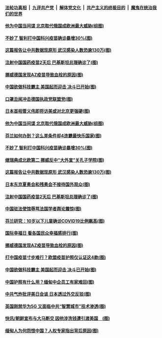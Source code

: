 

####  [法轮功真相](../../../../basic/blob/master/README.md?t=03221901) &nbsp;|&nbsp; [九评共产党](../../../../9ping.md/blob/master/README.md?t=03221901) &nbsp;|&nbsp; [解体党文化](../../../../jtdwh.md/blob/master/README.md?t=03221901)  &nbsp;|&nbsp; [共产主义的终极目的](../../../../gczydzjmd.md/blob/master/README.md?t=03221901) &nbsp;|&nbsp; [魔鬼在统治我们的世界](../../../../mgztzwmdsj.md/blob/master/README.md?t=03221901) 

#### [他为中国当间谍 北京取代俄国成欧洲最大威胁(组图)](../pages/p9/966240.md?t=03221901) 

#### [不妙了 智利打中国科兴疫苗确诊暴增30%(图)](../pages/p9/966248.md?t=03221901) 

#### [这篇报告让中共数据现原形 武汉感染人数恐逾130万(图)](../pages/p9/966171.md?t=03221901) 

#### [注射中国国药疫苗2天后 巴基斯坦总理确诊了(图)](../pages/p9/966172.md?t=03221901) 

#### [挪威德国发现AZ疫苗导致血栓的原因(图)](../pages/p9/966185.md?t=03221901) 

#### [中国欲做科技霸主 美国起而迎击 决斗已开始(图)](../pages/p9/966111.md?t=03221901) 

#### [口罩丑闻冲击德国执政党联盟党(图)](../pages/p9/966313.md?t=03221901) 

#### [日本首相菅义伟即将访美或对北京更强硬(图)](../pages/p9/966312.md?t=03221901) 

#### [他为中国当间谍 北京取代俄国成欧洲最大威胁(组图)](../pages/p9/966240.md?t=03221901) 

#### [芬兰如何办到？这么差条件却4连霸最快乐国家(图)](../pages/p9/966237.md?t=03221901) 

#### [不妙了 智利打中国科兴疫苗确诊暴增30%(图)](../pages/p9/966248.md?t=03221901) 

#### [继瑞典成北欧第二 挪威反中“大外宣”关孔子学院(图)](../pages/p9/966234.md?t=03221901) 

#### [这篇报告让中共数据现原形 武汉感染人数恐逾130万(图)](../pages/p9/966171.md?t=03221901) 

#### [日本东京夏奥会和残奥会不接待国外观众(图)](../pages/p9/966209.md?t=03221901) 

#### [注射中国国药疫苗2天后 巴基斯坦总理确诊了(图)](../pages/p9/966172.md?t=03221901) 

#### [中国驻法使馆辱骂法国学者舆论震惊(图)](../pages/p9/966208.md?t=03221901) 

#### [芬兰研究：10岁以下儿童确诊COVID19比例飙高(图)](../pages/p9/966206.md?t=03221901) 

#### [国际幸福日 看各国民众幸福感排行(图)](../pages/p9/966205.md?t=03221901) 

#### [挪威德国发现AZ疫苗导致血栓的原因(图)](../pages/p9/966185.md?t=03221901) 

#### [打中国疫苗寸步难行？欧盟疫苗护照仅认证这4款(图)](../pages/p9/966064.md?t=03221901) 

#### [中国欲做科技霸主 美国起而迎击 决斗已开始(图)](../pages/p9/966111.md?t=03221901) 

#### [中国护照有什么用？缅甸中企员工有家难回(图)](../pages/p9/966063.md?t=03221901) 

#### [中共气炸批评美日会谈 日本透过外交反驳(图)](../pages/p9/966070.md?t=03221901) 

#### [英国刚禁华为5G 又面临中共“智慧城市”技术渗透(图)](../pages/p9/966069.md?t=03221901) 

#### [快讯/朝鲜宣布与大马断交 因他涉洗钱遭引渡美国　(图)](../pages/p9/966041.md?t=03221901) 

#### [缅甸人为何怨恨中国？人权专家指出背后原因(图)](../pages/p9/965957.md?t=03221901) 


